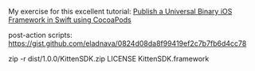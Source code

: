 My exercise for this excellent tutorial: [Publish a Universal Binary iOS Framework in Swift using CocoaPods][1]

post-action scripts: https://gist.github.com/eladnava/0824d08da8f99419ef2c7b7fb6d4cc78

zip -r dist/1.0.0/KittenSDK.zip LICENSE KittenSDK.framework


[1]: https://eladnava.com/publish-a-universal-binary-ios-framework-in-swift-using-cocoapods/

